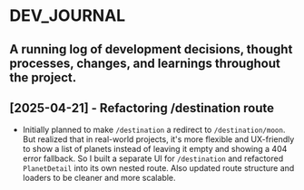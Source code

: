 # DEV_JOURNAL

## A running log of development decisions, thought processes, changes, and learnings throughout the project.

## [2025-04-21] - Refactoring /destination route

- Initially planned to make `/destination` a redirect to `/destination/moon`. But realized that in real-world projects, it's more flexible and UX-friendly to show a list of planets instead of leaving it empty and showing a 404 error fallback. So I built a separate UI for `/destination` and refactored `PlanetDetail` into its own nested route. Also updated route structure and loaders to be cleaner and more scalable.
